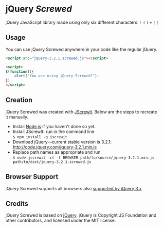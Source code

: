 jQuery *Screwed*
================

jQuery JavaScript library made using only six different characters: `!` `(` `)` `+` `[` `]`

Usage
-----

You can use jQuery Screwed anywhere in your code like the regular jQuery.

```html
<script src="jquery-3.2.1.screwed.js"></script>
```

```html
<script>
$(function(){
    alert("You are using jQuery Screwed!");
});
</script>
```

Creation
--------

jQuery Screwed was created with [JScrewIt](https://github.com/fasttime/JScrewIt).
Below are the steps to recreate it manually.

* Install [Node.js](http://nodejs.org) if you haven't done so yet.
* Install JScrewIt: run in the command line<br>
  `$ npm install -g jscrewit`
* Download jQuery—current stable version is 3.2.1: http://code.jquery.com/jquery-3.2.1.min.js
* Replace path names as appropriate and run<br>
  `$ node jscrewit -ct -f BROWSER path/to/source/jquery-3.2.1.min.js
  path/to/dest/jquery-3.2.1.screwed.js`

Browser Support
---------------

jQuery Screwed supports all browsers also
[supported by jQuery 3.x](http://jquery.com/browser-support/).

Credits
-------

jQuery Screwed is based on [jQuery](https://github.com/jquery/jquery).
jQuery is Copyright JS Foundation and other contributors, and licensed under the MIT license.
